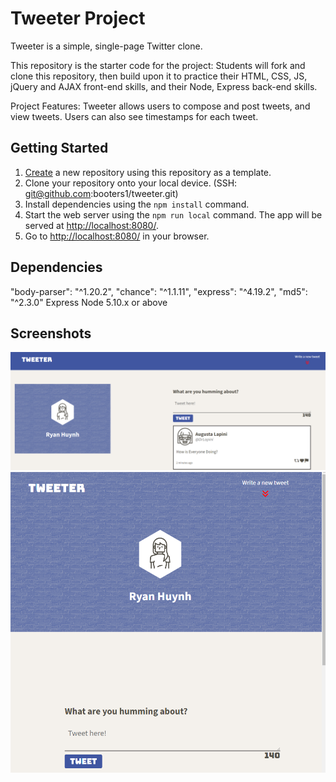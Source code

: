 # Tweeter Project

Tweeter is a simple, single-page Twitter clone.

This repository is the starter code for the project: Students will fork and clone this repository, then build upon it to practice their HTML, CSS, JS, jQuery and AJAX front-end skills, and their Node, Express back-end skills.

Project Features: Tweeter allows users to compose and post tweets, and view tweets. Users can also see timestamps for each tweet.

## Getting Started

1. [Create](https://docs.github.com/en/repositories/creating-and-managing-repositories/creating-a-repository-from-a-template) a new repository using this repository as a template.
2. Clone your repository onto your local device. (SSH: git@github.com:booters1/tweeter.git)
3. Install dependencies using the `npm install` command.
3. Start the web server using the `npm run local` command. The app will be served at <http://localhost:8080/>.
4. Go to <http://localhost:8080/> in your browser.

## Dependencies

  "body-parser": "^1.20.2",
  "chance": "^1.1.11",
  "express": "^4.19.2",
  "md5": "^2.3.0"
  Express
  Node 5.10.x or above


## Screenshots
!["Screenshot of Final Product"](https://github.com/booters1/tweeter/blob/master/docs/tweeter-final.png?raw=true)
!["Screenshot of Final Product at a smaller resolution"](https://github.com/booters1/tweeter/blob/master/docs/tweeter-at-smaller-res.png?raw=true)